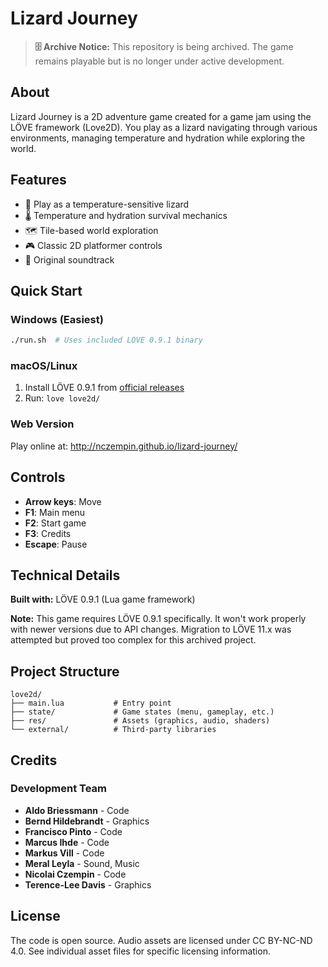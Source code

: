 # Lizard Journey

> **🗄️ Archive Notice:** This repository is being archived. The game remains playable but is no longer under active development.

## About

Lizard Journey is a 2D adventure game created for a game jam using the LÖVE framework (Love2D). You play as a lizard navigating through various environments, managing temperature and hydration while exploring the world.

## Features
- 🦎 Play as a temperature-sensitive lizard
- 🌡️ Temperature and hydration survival mechanics
- 🗺️ Tile-based world exploration
- 🎮 Classic 2D platformer controls
- 🎵 Original soundtrack

## Quick Start

### Windows (Easiest)
```bash
./run.sh  # Uses included LÖVE 0.9.1 binary
```

### macOS/Linux
1. Install LÖVE 0.9.1 from [official releases](https://github.com/love2d/love/releases/tag/0.9.1)
2. Run: `love love2d/`

### Web Version
Play online at: http://nczempin.github.io/lizard-journey/

## Controls
- **Arrow keys**: Move
- **F1**: Main menu
- **F2**: Start game  
- **F3**: Credits
- **Escape**: Pause

## Technical Details

**Built with:** LÖVE 0.9.1 (Lua game framework)

**Note:** This game requires LÖVE 0.9.1 specifically. It won't work properly with newer versions due to API changes. Migration to LÖVE 11.x was attempted but proved too complex for this archived project.

## Project Structure
```
love2d/
├── main.lua           # Entry point
├── state/             # Game states (menu, gameplay, etc.)
├── res/               # Assets (graphics, audio, shaders)
└── external/          # Third-party libraries
```

## Credits

### Development Team
- **Aldo Briessmann** - Code
- **Bernd Hildebrandt** - Graphics  
- **Francisco Pinto** - Code
- **Marcus Ihde** - Code
- **Markus Vill** - Code
- **Meral Leyla** - Sound, Music
- **Nicolai Czempin** - Code
- **Terence-Lee Davis** - Graphics

## License
The code is open source. Audio assets are licensed under CC BY-NC-ND 4.0. See individual asset files for specific licensing information.
